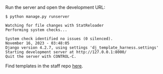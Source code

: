 Run the server and open the development URL:

```
$ python manage.py runserver

Watching for file changes with StatReloader
Performing system checks...

System check identified no issues (0 silenced).
November 16, 2023 - 03:48:05
Django version 4.2.7, using settings 'dj_template_harness.settings'
Starting development server at http://127.0.0.1:8000/
Quit the server with CONTROL-C.
```

Find templates in the staff repo [here](https://github.com/dsausa/actionkit-templates/tree/production/template_set).
